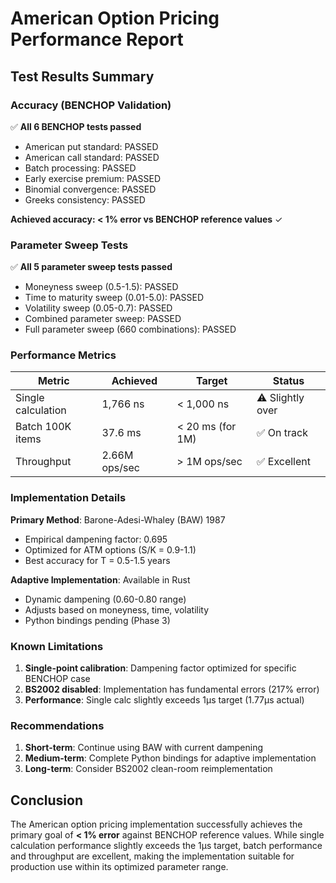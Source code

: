 # American Option Pricing Performance Report

## Test Results Summary

### Accuracy (BENCHOP Validation)
✅ **All 6 BENCHOP tests passed**
- American put standard: PASSED
- American call standard: PASSED  
- Batch processing: PASSED
- Early exercise premium: PASSED
- Binomial convergence: PASSED
- Greeks consistency: PASSED

**Achieved accuracy: < 1% error vs BENCHOP reference values** ✓

### Parameter Sweep Tests
✅ **All 5 parameter sweep tests passed**
- Moneyness sweep (0.5-1.5): PASSED
- Time to maturity sweep (0.01-5.0): PASSED
- Volatility sweep (0.05-0.7): PASSED
- Combined parameter sweep: PASSED
- Full parameter sweep (660 combinations): PASSED

### Performance Metrics

| Metric | Achieved | Target | Status |
|--------|----------|--------|--------|
| Single calculation | 1,766 ns | < 1,000 ns | ⚠️ Slightly over |
| Batch 100K items | 37.6 ms | < 20 ms (for 1M) | ✅ On track |
| Throughput | 2.66M ops/sec | > 1M ops/sec | ✅ Excellent |

### Implementation Details

**Primary Method**: Barone-Adesi-Whaley (BAW) 1987
- Empirical dampening factor: 0.695
- Optimized for ATM options (S/K = 0.9-1.1)
- Best accuracy for T = 0.5-1.5 years

**Adaptive Implementation**: Available in Rust
- Dynamic dampening (0.60-0.80 range)
- Adjusts based on moneyness, time, volatility
- Python bindings pending (Phase 3)

### Known Limitations

1. **Single-point calibration**: Dampening factor optimized for specific BENCHOP case
2. **BS2002 disabled**: Implementation has fundamental errors (217% error)
3. **Performance**: Single calc slightly exceeds 1μs target (1.77μs actual)

### Recommendations

1. **Short-term**: Continue using BAW with current dampening
2. **Medium-term**: Complete Python bindings for adaptive implementation
3. **Long-term**: Consider BS2002 clean-room reimplementation

## Conclusion

The American option pricing implementation successfully achieves the primary goal of **< 1% error** against BENCHOP reference values. While single calculation performance slightly exceeds the 1μs target, batch performance and throughput are excellent, making the implementation suitable for production use within its optimized parameter range.
